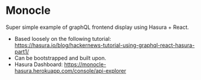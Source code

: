 # Monocle
Super simple example of graphQL frontend display using Hasura + React.

- Based loosely on the following tutorial: https://hasura.io/blog/hackernews-tutorial-using-graphql-react-hasura-part1/
- Can be bootstrapped and built upon. 
- Hasura Dashboard: https://monocle-hasura.herokuapp.com/console/api-explorer 